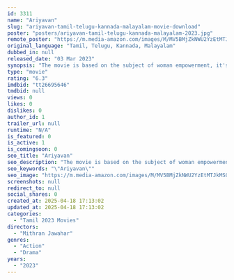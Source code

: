 ```yaml
---
id: 3311
name: "Ariyavan"
slug: "ariyavan-tamil-telugu-kannada-malayalam-movie-download"
poster: "posters/ariyavan-tamil-telugu-kannada-malayalam-2023.jpg"
remote_poster: "https://m.media-amazon.com/images/M/MV5BMjZkNWU2YzEtMTJkMS00OThiLWE0MjQtODZjNzgwZjY5ZTI2XkEyXkFqcGdeQXVyMTE0MzY4MzA4._V1_SX300.jpg"
original_language: "Tamil, Telugu, Kannada, Malayalam"
dubbed_in: null
released_date: "03 Mar 2023"
synopsis: "The movie is based on the subject of woman empowerment, it's based on real incidents about how girls get caught by cheaters, blackmailed and used, the movies shows how girls should handle such situation and protect themselves."
type: "movie"
rating: "6.3"
imdbid: "tt26695646"
tmdbid: null
views: 0
likes: 0
dislikes: 0
author_id: 1
trailer_url: null
runtime: "N/A"
is_featured: 0
is_active: 1
is_comingsoon: 0
seo_title: "Ariyavan"
seo_description: "The movie is based on the subject of woman empowerment, it's based on real incidents about how girls get caught by cheaters, blackmailed and used, the movies shows how girls should handle such situation and protect themselves."
seo_keywords: "\"Ariyavan\""
seo_image: "https://m.media-amazon.com/images/M/MV5BMjZkNWU2YzEtMTJkMS00OThiLWE0MjQtODZjNzgwZjY5ZTI2XkEyXkFqcGdeQXVyMTE0MzY4MzA4._V1_SX300.jpg"
screenshots: null
redirect_to: null
social_shares: 0
created_at: 2025-04-18 17:13:02
updated_at: 2025-04-18 17:13:02
categories:
  - "Tamil 2023 Movies"
directors:
  - "Mithran Jawahar"
genres:
  - "Action"
  - "Drama"
years:
  - "2023"
---
```

